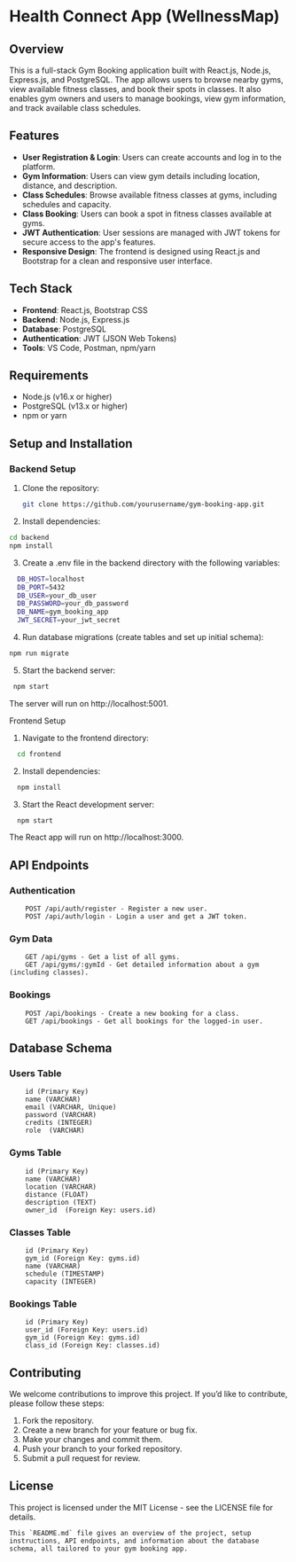 # Health Connect App (WellnessMap)

## Overview

This is a full-stack Gym Booking application built with React.js, Node.js, Express.js, and PostgreSQL. The app allows users to browse nearby gyms, view available fitness classes, and book their spots in classes. It also enables gym owners and users to manage bookings, view gym information, and track available class schedules.

## Features

- **User Registration & Login**: Users can create accounts and log in to the platform.
- **Gym Information**: Users can view gym details including location, distance, and description.
- **Class Schedules**: Browse available fitness classes at gyms, including schedules and capacity.
- **Class Booking**: Users can book a spot in fitness classes available at gyms.
- **JWT Authentication**: User sessions are managed with JWT tokens for secure access to the app's features.
- **Responsive Design**: The frontend is designed using React.js and Bootstrap for a clean and responsive user interface.

## Tech Stack

- **Frontend**: React.js, Bootstrap CSS
- **Backend**: Node.js, Express.js
- **Database**: PostgreSQL
- **Authentication**: JWT (JSON Web Tokens)
- **Tools**: VS Code, Postman, npm/yarn

## Requirements

- Node.js (v16.x or higher)
- PostgreSQL (v13.x or higher)
- npm or yarn

## Setup and Installation

### Backend Setup

1. Clone the repository:
   ```bash
   git clone https://github.com/yourusername/gym-booking-app.git
    ```
2.	Install dependencies:
   ```bash 
   cd backend
   npm install
   ```
3.	Create a .env file in the backend directory with the following variables:
  ```bash 
    DB_HOST=localhost
    DB_PORT=5432
    DB_USER=your_db_user
    DB_PASSWORD=your_db_password
    DB_NAME=gym_booking_app
    JWT_SECRET=your_jwt_secret
   ```
4. Run database migrations (create tables and set up initial schema): 
  ```bash 
  npm run migrate
   ```
5. Start the backend server:
  ```bash 
   npm start
   ```
The server will run on http://localhost:5001.

Frontend Setup

1.	Navigate to the frontend directory:
```bash
  cd frontend
 ```
2. Install dependencies:
```bash
  npm install
 ```
3. Start the React development server:
```bash
  npm start
 ```
The React app will run on http://localhost:3000.

## API Endpoints

### Authentication

		POST /api/auth/register - Register a new user.
		POST /api/auth/login - Login a user and get a JWT token.

### Gym Data

		GET /api/gyms - Get a list of all gyms.
		GET /api/gyms/:gymId - Get detailed information about a gym (including classes).

### Bookings

		POST /api/bookings - Create a new booking for a class.
		GET /api/bookings - Get all bookings for the logged-in user.

## Database Schema

### Users Table

		id (Primary Key)
		name (VARCHAR)
		email (VARCHAR, Unique)
		password (VARCHAR)
		credits (INTEGER)
  		role  (VARCHAR)

### Gyms Table

		id (Primary Key)
		name (VARCHAR)
		location (VARCHAR)
		distance (FLOAT)
		description (TEXT)
        owner_id  (Foreign Key: users.id)

### Classes Table

		id (Primary Key)
		gym_id (Foreign Key: gyms.id)
		name (VARCHAR)
		schedule (TIMESTAMP)
		capacity (INTEGER)

### Bookings Table

		id (Primary Key)
		user_id (Foreign Key: users.id)
		gym_id (Foreign Key: gyms.id)
		class_id (Foreign Key: classes.id)

## Contributing

We welcome contributions to improve this project. If you’d like to contribute, please follow these steps:
1.	Fork the repository.
2.	Create a new branch for your feature or bug fix.
3.	Make your changes and commit them.
4.	Push your branch to your forked repository.
5.	Submit a pull request for review.

## License

This project is licensed under the MIT License - see the LICENSE file for details.
```
This `README.md` file gives an overview of the project, setup instructions, API endpoints, and information about the database schema, all tailored to your gym booking app.
```
